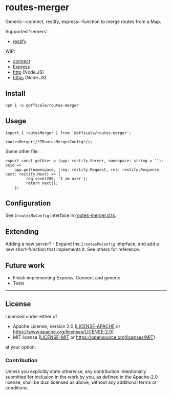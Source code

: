 routes-merger
=============

Generic--connect, restify, express--function to merge routes from a Map.

Supported 'servers':

 - [restify](https://github.com/restify/node-restify)
 
WiP:

 - [connect](https://github.com/senchalabs/connect)
 - [Express](https://github.com/expressjs/express)
 - [http](https://nodejs.org/api/http.html) (Node.JS)
 - [https](https://nodejs.org/api/https.html) (Node.JS)

## Install

    npm i -S @offscale/routes-merger

## Usage

    import { routesMerger } from '@offscale/routes-merger';

    routesMerger(/*IRoutesMergerConfig*/);

Some other file:

    export const getUser = (app: restify.Server, namespace: string = ''): void =>
        app.get(namespace, (req: restify.Request, res: restify.Response, next: restify.Next) => {
             req.send(200, 'I am user');
             return next();
        };

## Configuration

See `IroutesMwConfig` interface in [routes-merger.d.ts](https://github.com/SamuelMarks/routes-merger).

## Extending

Adding a new server? - Expand the `IroutesMwConfig` interface, and add a new short-function that implements it. See others for reference.

## Future work

  - Finish implementing Express, Connect and generic
  - Tests

---

## License

Licensed under either of

- Apache License, Version 2.0 ([LICENSE-APACHE](LICENSE-APACHE) or <https://www.apache.org/licenses/LICENSE-2.0>)
- MIT license ([LICENSE-MIT](LICENSE-MIT) or <https://opensource.org/licenses/MIT>)

at your option.

### Contribution

Unless you explicitly state otherwise, any contribution intentionally submitted
for inclusion in the work by you, as defined in the Apache-2.0 license, shall be
dual licensed as above, without any additional terms or conditions.
